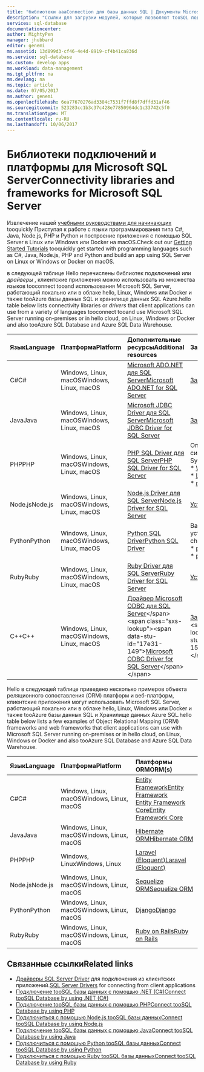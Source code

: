 ```yaml
---
title: "библиотеки aaaConnection для базы данных SQL | Документы Microsoft"
description: "Ссылки для загрузки модулей, которые позволяют tooSQL подключения сервера и базы данных SQL с различными языками программирования клиента. модули Hello выпускаются hello сообщества и корпорацией Майкрософт."
services: sql-database
documentationcenter: 
author: MightyPen
manager: jhubbard
editor: genemi
ms.assetid: 13d899d3-cf46-4e4d-8919-cf4b41ca836d
ms.service: sql-database
ms.custom: develop apps
ms.workload: data-management
ms.tgt_pltfrm: na
ms.devlang: na
ms.topic: article
ms.date: 07/05/2017
ms.author: genemi
ms.openlocfilehash: 6ea77670276ad3304c7531f7ffd8f7dffd31af46
ms.sourcegitcommit: 523283cc1b3c37c428e77850964dc1c33742c5f0
ms.translationtype: MT
ms.contentlocale: ru-RU
ms.lasthandoff: 10/06/2017
---
```

# <a name="connectivity-libraries-and-frameworks-for-microsoft-sql-server"></a><span data-ttu-id="17e31-104">Библиотеки подключений и платформы для Microsoft SQL Server</span><span class="sxs-lookup"><span data-stu-id="17e31-104">Connectivity libraries and frameworks for Microsoft SQL Server</span></span>

<span data-ttu-id="17e31-105">Извлечение нашей [учебными руководствами для начинающих](http://aka.ms/sqldev) tooquickly Приступая к работе с языки программирования типа C#, Java, Node.js, PHP и Python и построение приложения с помощью SQL Server в Linux или Windows или Docker на macOS.</span><span class="sxs-lookup"><span data-stu-id="17e31-105">Check out our [Getting Started Tutorials](http://aka.ms/sqldev) tooquickly get started with programming languages such as C#, Java, Node.js, PHP and Python and build an app using SQL Server on Linux or Windows or Docker on macOS.</span></span>

<span data-ttu-id="17e31-106">в следующей таблице Hello перечислены библиотек подключений или *драйверы* , клиентские приложения можно использовать из множества языков tooconnect tooand использования Microsoft SQL Server, работающий локально или в облаке hello, Linux, Windows или Docker и также tooAzure базы данных SQL и хранилище данных SQL Azure.</span><span class="sxs-lookup"><span data-stu-id="17e31-106">hello table below lists connectivity libraries or *drivers* that client applications can use from a variety of languages tooconnect tooand use Microsoft SQL Server running on-premises or in hello cloud, on Linux, Windows or Docker and also tooAzure SQL Database and Azure SQL Data Warehouse.</span></span> 

| <span data-ttu-id="17e31-107">Язык</span><span class="sxs-lookup"><span data-stu-id="17e31-107">Language</span></span> | <span data-ttu-id="17e31-108">Платформа</span><span class="sxs-lookup"><span data-stu-id="17e31-108">Platform</span></span> | <span data-ttu-id="17e31-109">Дополнительные ресурсы</span><span class="sxs-lookup"><span data-stu-id="17e31-109">Additional resources</span></span> | <span data-ttu-id="17e31-110">Загрузить</span><span class="sxs-lookup"><span data-stu-id="17e31-110">Download</span></span> | <span data-ttu-id="17e31-111">Начало работы</span><span class="sxs-lookup"><span data-stu-id="17e31-111">Get Started</span></span> |
| :-- | :-- | :-- | :-- | :-- |
| <span data-ttu-id="17e31-112">C#</span><span class="sxs-lookup"><span data-stu-id="17e31-112">C#</span></span> | <span data-ttu-id="17e31-113">Windows, Linux, macOS</span><span class="sxs-lookup"><span data-stu-id="17e31-113">Windows, Linux, macOS</span></span> | [<span data-ttu-id="17e31-114">Microsoft ADO.NET для SQL Server</span><span class="sxs-lookup"><span data-stu-id="17e31-114">Microsoft ADO.NET for SQL Server</span></span>](https://docs.microsoft.com/sql/connect/ado-net/microsoft-ado-net-for-sql-server) | [<span data-ttu-id="17e31-115">Загрузить</span><span class="sxs-lookup"><span data-stu-id="17e31-115">Download</span></span>](https://www.microsoft.com/net/download/) | [<span data-ttu-id="17e31-116">Приступая к работе</span><span class="sxs-lookup"><span data-stu-id="17e31-116">Get Started</span></span>](https://www.microsoft.com/en-us/sql-server/developer-get-started/csharp/ubuntu)
| <span data-ttu-id="17e31-117">Java</span><span class="sxs-lookup"><span data-stu-id="17e31-117">Java</span></span> | <span data-ttu-id="17e31-118">Windows, Linux, macOS</span><span class="sxs-lookup"><span data-stu-id="17e31-118">Windows, Linux, macOS</span></span> | [<span data-ttu-id="17e31-119">Microsoft JDBC Driver для SQL Server</span><span class="sxs-lookup"><span data-stu-id="17e31-119">Microsoft JDBC Driver for SQL Server</span></span>](http://msdn.microsoft.com/library/mt484311.aspx) | [<span data-ttu-id="17e31-120">Загрузить</span><span class="sxs-lookup"><span data-stu-id="17e31-120">Download</span></span>](https://go.microsoft.com/fwlink/?linkid=852460) |  [<span data-ttu-id="17e31-121">Приступая к работе</span><span class="sxs-lookup"><span data-stu-id="17e31-121">Get Started</span></span>](https://www.microsoft.com/en-us/sql-server/developer-get-started/java/ubuntu)
| <span data-ttu-id="17e31-122">PHP</span><span class="sxs-lookup"><span data-stu-id="17e31-122">PHP</span></span> | <span data-ttu-id="17e31-123">Windows, Linux, macOS</span><span class="sxs-lookup"><span data-stu-id="17e31-123">Windows, Linux, macOS</span></span>| [<span data-ttu-id="17e31-124">PHP SQL Driver для SQL Server</span><span class="sxs-lookup"><span data-stu-id="17e31-124">PHP SQL Driver for SQL Server</span></span>](http://msdn.microsoft.com/library/dn865013.aspx) | <span data-ttu-id="17e31-125">Операционная система:</span><span class="sxs-lookup"><span data-stu-id="17e31-125">Operating System:</span></span> <br/> <span data-ttu-id="17e31-126">\* [Windows](https://www.microsoft.com/download/details.aspx?id=20098)</span><span class="sxs-lookup"><span data-stu-id="17e31-126">\* [Windows](https://www.microsoft.com/download/details.aspx?id=20098)</span></span> <br/> <span data-ttu-id="17e31-127">\* [Linux](https://github.com/Microsoft/msphpsql/tree/dev#install-unix)</span><span class="sxs-lookup"><span data-stu-id="17e31-127">\* [Linux](https://github.com/Microsoft/msphpsql/tree/dev#install-unix)</span></span> <br/> <span data-ttu-id="17e31-128">\* [macOS](https://github.com/Microsoft/msphpsql/tree/dev#install-unix)</span><span class="sxs-lookup"><span data-stu-id="17e31-128">\* [macOS](https://github.com/Microsoft/msphpsql/tree/dev#install-unix)</span></span> |  [<span data-ttu-id="17e31-129">Приступая к работе</span><span class="sxs-lookup"><span data-stu-id="17e31-129">Get Started</span></span>](https://www.microsoft.com/en-us/sql-server/developer-get-started/php/ubuntu)
| <span data-ttu-id="17e31-130">Node.js</span><span class="sxs-lookup"><span data-stu-id="17e31-130">Node.js</span></span> | <span data-ttu-id="17e31-131">Windows, Linux, macOS</span><span class="sxs-lookup"><span data-stu-id="17e31-131">Windows, Linux, macOS</span></span> | [<span data-ttu-id="17e31-132">Node.js Driver для SQL Server</span><span class="sxs-lookup"><span data-stu-id="17e31-132">Node.js Driver for SQL Server</span></span>](http://msdn.microsoft.com/library/mt652093.aspx) | [<span data-ttu-id="17e31-133">Установка</span><span class="sxs-lookup"><span data-stu-id="17e31-133">Install</span></span>](https://msdn.microsoft.com/library/mt652094.aspx) |  [<span data-ttu-id="17e31-134">Приступая к работе</span><span class="sxs-lookup"><span data-stu-id="17e31-134">Get Started</span></span>](https://www.microsoft.com/en-us/sql-server/developer-get-started/node/ubuntu)
| <span data-ttu-id="17e31-135">Python</span><span class="sxs-lookup"><span data-stu-id="17e31-135">Python</span></span> | <span data-ttu-id="17e31-136">Windows, Linux, macOS</span><span class="sxs-lookup"><span data-stu-id="17e31-136">Windows, Linux, macOS</span></span> | [<span data-ttu-id="17e31-137">Python SQL Driver</span><span class="sxs-lookup"><span data-stu-id="17e31-137">Python SQL Driver</span></span>](http://msdn.microsoft.com/library/mt652092.aspx) | <span data-ttu-id="17e31-138">Варианты установки:</span><span class="sxs-lookup"><span data-stu-id="17e31-138">Install choices:</span></span> <br/> <span data-ttu-id="17e31-139">\* [pymssql](https://msdn.microsoft.com/library/mt694094.aspx)</span><span class="sxs-lookup"><span data-stu-id="17e31-139">\* [pymssql](https://msdn.microsoft.com/library/mt694094.aspx)</span></span> <br/> <span data-ttu-id="17e31-140">\* [pyodbc](http://msdn.microsoft.com/library/mt763257.aspx)</span><span class="sxs-lookup"><span data-stu-id="17e31-140">\* [pyodbc](http://msdn.microsoft.com/library/mt763257.aspx)</span></span> |  [<span data-ttu-id="17e31-141">Приступая к работе</span><span class="sxs-lookup"><span data-stu-id="17e31-141">Get Started</span></span>](https://www.microsoft.com/en-us/sql-server/developer-get-started/python/ubuntu)
| <span data-ttu-id="17e31-142">Ruby</span><span class="sxs-lookup"><span data-stu-id="17e31-142">Ruby</span></span> | <span data-ttu-id="17e31-143">Windows, Linux, macOS</span><span class="sxs-lookup"><span data-stu-id="17e31-143">Windows, Linux, macOS</span></span> | [<span data-ttu-id="17e31-144">Ruby Driver для SQL Server</span><span class="sxs-lookup"><span data-stu-id="17e31-144">Ruby Driver for SQL Server</span></span>](http://msdn.microsoft.com/library/mt691981.aspx) | [<span data-ttu-id="17e31-145">Установка</span><span class="sxs-lookup"><span data-stu-id="17e31-145">Install</span></span>](https://msdn.microsoft.com/library/mt711041.aspx) | [<span data-ttu-id="17e31-146">Приступая к работе</span><span class="sxs-lookup"><span data-stu-id="17e31-146">Get Started</span></span>](https://www.microsoft.com/en-us/sql-server/developer-get-started/ruby/ubuntu)
| <span data-ttu-id="17e31-147">C++</span><span class="sxs-lookup"><span data-stu-id="17e31-147">C++</span></span> | <span data-ttu-id="17e31-148">Windows, Linux, macOS</span><span class="sxs-lookup"><span data-stu-id="17e31-148">Windows, Linux, macOS</span></span> | <span data-ttu-id="17e31-149">[Драйвер Microsoft ODBC для SQL Server](https://msdn.microsoft.com/en-us/library/mt654048(v=sql.1).aspx)</span><span class="sxs-lookup"><span data-stu-id="17e31-149">[Microsoft ODBC Driver for SQL Server](https://msdn.microsoft.com/en-us/library/mt654048(v=sql.1).aspx)</span></span> | <span data-ttu-id="17e31-150">[Загрузить](https://msdn.microsoft.com/en-us/library/mt654048(v=sql.1).aspx)</span><span class="sxs-lookup"><span data-stu-id="17e31-150">[Download](https://msdn.microsoft.com/en-us/library/mt654048(v=sql.1).aspx)</span></span> |  

<span data-ttu-id="17e31-151">Hello в следующей таблице приведено несколько примеров объекта реляционного сопоставления (ORM) платформ и веб-платформ, клиентские приложения могут использовать Microsoft SQL Server, работающий локально или в облаке hello, Linux, Windows или Docker и также tooAzure базы данных SQL и Хранилище данных Azure SQL.</span><span class="sxs-lookup"><span data-stu-id="17e31-151">hello table below lists a few examples of Object Relational Mapping (ORM) frameworks and web frameworks that client applications can use with Microsoft SQL Server running on-premises or in hello cloud, on Linux, Windows or Docker and also tooAzure SQL Database and Azure SQL Data Warehouse.</span></span> 

| <span data-ttu-id="17e31-152">Язык</span><span class="sxs-lookup"><span data-stu-id="17e31-152">Language</span></span> | <span data-ttu-id="17e31-153">Платформа</span><span class="sxs-lookup"><span data-stu-id="17e31-153">Platform</span></span> | <span data-ttu-id="17e31-154">Платформы ORM</span><span class="sxs-lookup"><span data-stu-id="17e31-154">ORM(s)</span></span> |
| :-- | :-- | :-- |
| <span data-ttu-id="17e31-155">C#</span><span class="sxs-lookup"><span data-stu-id="17e31-155">C#</span></span> | <span data-ttu-id="17e31-156">Windows, Linux, macOS</span><span class="sxs-lookup"><span data-stu-id="17e31-156">Windows, Linux, macOS</span></span> | [<span data-ttu-id="17e31-157">Entity Framework</span><span class="sxs-lookup"><span data-stu-id="17e31-157">Entity Framework</span></span>](https://docs.microsoft.com/en-us/ef)<br>[<span data-ttu-id="17e31-158">Entity Framework Core</span><span class="sxs-lookup"><span data-stu-id="17e31-158">Entity Framework Core</span></span>](https://docs.microsoft.com/en-us/ef/core/index) |
| <span data-ttu-id="17e31-159">Java</span><span class="sxs-lookup"><span data-stu-id="17e31-159">Java</span></span> | <span data-ttu-id="17e31-160">Windows, Linux, macOS</span><span class="sxs-lookup"><span data-stu-id="17e31-160">Windows, Linux, macOS</span></span> |[<span data-ttu-id="17e31-161">Hibernate ORM</span><span class="sxs-lookup"><span data-stu-id="17e31-161">Hibernate ORM</span></span>](http://hibernate.org/orm)|
| <span data-ttu-id="17e31-162">PHP</span><span class="sxs-lookup"><span data-stu-id="17e31-162">PHP</span></span> | <span data-ttu-id="17e31-163">Windows, Linux</span><span class="sxs-lookup"><span data-stu-id="17e31-163">Windows, Linux</span></span> | [<span data-ttu-id="17e31-164">Laravel (Eloquent)</span><span class="sxs-lookup"><span data-stu-id="17e31-164">Laravel (Eloquent)</span></span>](https://laravel.com/docs/5.0/eloquent) |
| <span data-ttu-id="17e31-165">Node.js</span><span class="sxs-lookup"><span data-stu-id="17e31-165">Node.js</span></span> | <span data-ttu-id="17e31-166">Windows, Linux, macOS</span><span class="sxs-lookup"><span data-stu-id="17e31-166">Windows, Linux, macOS</span></span> | [<span data-ttu-id="17e31-167">Sequelize ORM</span><span class="sxs-lookup"><span data-stu-id="17e31-167">Sequelize ORM</span></span>](http://docs.sequelizejs.com) |
| <span data-ttu-id="17e31-168">Python</span><span class="sxs-lookup"><span data-stu-id="17e31-168">Python</span></span> | <span data-ttu-id="17e31-169">Windows, Linux, macOS</span><span class="sxs-lookup"><span data-stu-id="17e31-169">Windows, Linux, macOS</span></span> |[<span data-ttu-id="17e31-170">Django</span><span class="sxs-lookup"><span data-stu-id="17e31-170">Django</span></span>](https://www.djangoproject.com/) |
| <span data-ttu-id="17e31-171">Ruby</span><span class="sxs-lookup"><span data-stu-id="17e31-171">Ruby</span></span> | <span data-ttu-id="17e31-172">Windows, Linux, macOS</span><span class="sxs-lookup"><span data-stu-id="17e31-172">Windows, Linux, macOS</span></span> | [<span data-ttu-id="17e31-173">Ruby on Rails</span><span class="sxs-lookup"><span data-stu-id="17e31-173">Ruby on Rails</span></span>](http://rubyonrails.org/) |

## <a name="related-links"></a><span data-ttu-id="17e31-174">Связанные ссылки</span><span class="sxs-lookup"><span data-stu-id="17e31-174">Related links</span></span>
- <span data-ttu-id="17e31-175">[Драйверы SQL Server Driver](http://msdn.microsoft.com/library/mt654049.aspx) для подключения из клиентских приложений.</span><span class="sxs-lookup"><span data-stu-id="17e31-175">[SQL Server Drivers](http://msdn.microsoft.com/library/mt654049.aspx) for connecting from client applications</span></span>
- [<span data-ttu-id="17e31-176">Подключение tooSQL базы данных с помощью .NET (C#)</span><span class="sxs-lookup"><span data-stu-id="17e31-176">Connect tooSQL Database by using .NET (C#)</span></span>](sql-database-connect-query-dotnet.md)
- [<span data-ttu-id="17e31-177">Подключение tooSQL базы данных с помощью PHP</span><span class="sxs-lookup"><span data-stu-id="17e31-177">Connect tooSQL Database by using PHP</span></span>](sql-database-connect-query-php.md)
- [<span data-ttu-id="17e31-178">Подключиться с помощью Node.js tooSQL базы данных</span><span class="sxs-lookup"><span data-stu-id="17e31-178">Connect tooSQL Database by using Node.js</span></span>](sql-database-connect-query-nodejs.md)
- [<span data-ttu-id="17e31-179">Подключение tooSQL базы данных с помощью Java</span><span class="sxs-lookup"><span data-stu-id="17e31-179">Connect tooSQL Database by using Java</span></span>](sql-database-connect-query-java.md)
- [<span data-ttu-id="17e31-180">Подключиться с помощью Python tooSQL базы данных</span><span class="sxs-lookup"><span data-stu-id="17e31-180">Connect tooSQL Database by using Python</span></span>](sql-database-connect-query-python.md)
- [<span data-ttu-id="17e31-181">Подключиться с помощью Ruby tooSQL базы данных</span><span class="sxs-lookup"><span data-stu-id="17e31-181">Connect tooSQL Database by using Ruby</span></span>](sql-database-connect-query-ruby.md)
